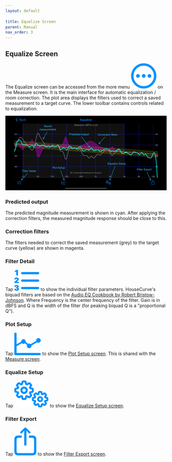 ```yaml
---
layout: default

title: Equalize Screen
parent: Manual
nav_order: 3
---
```


## Equalize Screen
The Equalize screen can be accessed from the more menu <img src="/assets/img/more.png" alt="More" class="app-icon"> on the Measure screen.  It is the main interface for automatic equalization / room correction.  The plot area displays the filters used to correct a saved measurement to a target curve. The lower toolbar contains controls related to equalization.

![Equalize screen](/assets/img/equalize_screen.png "HouseCurve Equalize screen")

### Predicted output
The predicted magnitude measurement is shown in cyan.  After applying the correction filters, the measured magnitude response should be close to this.

### Correction filters
The filters needed to correct the saved measurement (grey) to the target curve (yellow) are shown in magenta.

### Filter Detail
Tap <img src="/assets/img/detail.png" alt="Detail" class="app-icon"> to show the individual filter parameters.  HouseCurve's biquad filters are based on the [Audio EQ Cookbook by Robert Bristow-Johnson](https://www.w3.org/TR/audio-eq-cookbook/).  Where Frequency is the center frequency of the filter.  Gain is in dBFS and Q is the width of the filter (for peaking biquad Q is a "proportional Q").

### Plot Setup
Tap <img src="/assets/img/plot.png" alt="Plot Setup" class="app-icon"> to show the [Plot Setup screen](plot_setup.md).  This is shared with the [Measure screen](measure_screen.md).

### Equalize Setup
Tap <img src="/assets/img/setup.png" alt="Equalize Setup" class="app-icon"> to show the [Equalize Setup screen](equalize_setup.md).

### Filter Export
Tap <img src="/assets/img/export.png" alt="Export" class="app-icon"> to show the [Filter Export screen](filter_export.md).



